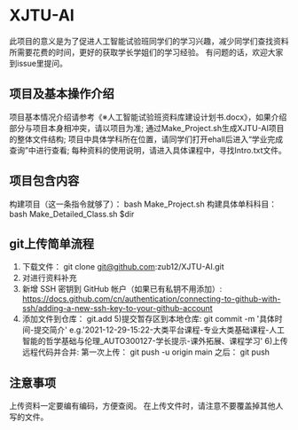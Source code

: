 # XJTU-AI
此项目的意义是为了促进人工智能试验班同学们的学习兴趣，减少同学们查找资料所需要花费的时间，更好的获取学长学姐们的学习经验。
有问题的话，欢迎大家到issue里提问。
## 项目及基本操作介绍
项目基本情况介绍请参考《※人工智能试验班资料库建设计划书.docx》，如果介绍部分与项目本身相冲突，请以项目为准;
通过Make_Project.sh生成XJTU-AI项目的整体文件结构;
项目中具体学科所在位置，请同学们打开ehall后进入“学业完成查询”中进行查看;
每种资料的使用说明，请进入具体课程中，寻找Intro.txt文件。
## 项目包含内容
构建项目（这一条指令就够了）：
bash Make_Project.sh
构建具体单科科目：
bash Make_Detailed_Class.sh $dir
## git上传简单流程
1) 下载文件：
git clone git@github.com:zub12/XJTU-AI.git
2) 对进行资料补充
3) 新增 SSH 密钥到 GitHub 帐户（如果已有私钥不用添加）:
https://docs.github.com/cn/authentication/connecting-to-github-with-ssh/adding-a-new-ssh-key-to-your-github-account
4) 添加文件到仓库：
git.add
5)提交暂存区到本地仓库:
git commit -m '具体时间-提交简介'
e.g.'2021-12-29-15:22-大类平台课程-专业大类基础课程-人工智能的哲学基础与伦理_AUTO300127-学长提示-课外拓展、课程学习'
6)上传远程代码并合并:
第一次上传：
git push -u origin main
之后：
git push

## 注意事项
上传资料一定要编有编码，方便查阅。
在上传文件时，请注意不要覆盖掉其他人写的文件。

